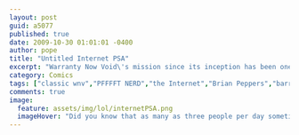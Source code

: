 ```yaml
---
layout: post
guid: a5077
published: true
date: 2009-10-30 01:01:01 -0400
author: pope
title: "Untitled Internet PSA"
excerpt: "Warranty Now Void\'s mission since its inception has been one of informing and educating. We continue our proud tradition today with a comic highlighting the dangers that lurk between the tubes of one of man\'s mightiest, and sleaziest accomplishments: the Internet."
category: Comics
tags: ["classic wnv","PFFFFT NERD","the Internet","Brian Peppers","barrel rolls","memes","no but seriously hide from 4chan"]
comments: true 
image:
  feature: assets/img/lol/internetPSA.png
  imageHover: "Did you know that as many as three people per day sometimes connect to Internet Web-Sites? This has to stop. Now."
---
```


